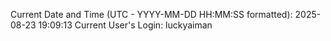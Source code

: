 Current Date and Time (UTC - YYYY-MM-DD HH:MM:SS formatted): 2025-08-23 19:09:13
Current User's Login: luckyaiman
